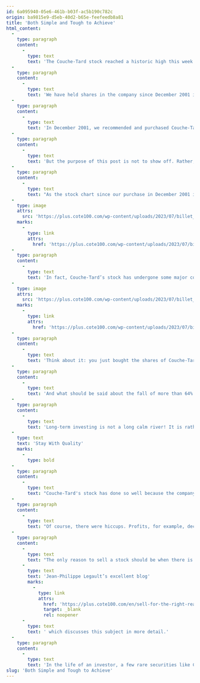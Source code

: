 ```yaml
---
id: 6a095940-05e6-461b-b03f-ac5b190c782c
origin: ba9815e9-d5eb-40d2-b65e-feefeedb8a81
title: 'Both Simple and Tough to Achieve'
html_content:
  -
    type: paragraph
    content:
      -
        type: text
        text: 'The Couche-Tard stock reached a historic high this week after the publication of good results for the quarter and the fiscal year ended last April.'
  -
    type: paragraph
    content:
      -
        type: text
        text: 'We have held shares in the company since December 2001 in the COTE 100 Financial Bulletin portfolio. This investment has undoubtedly been one of our best over the past two decades. I am particularly proud of this and take this opportunity to congratulate and thank the leaders of Couche-Tard who have done a remarkable job for so long.'
  -
    type: paragraph
    content:
      -
        type: text
        text: 'In December 2001, we recommended and purchased Couche-Tard stock in the COTE 100 Financial Bulletin portfolio at an adjusted price of $1.0313 per share (adjusted for several subsequent splits). The stock is worth $67.93 today, which with dividends represents a compound annual return of 22.2%. In other words, our initial investment of $13,634.50 in Couche-Tard in December 2001, assuming no subsequent transactions and without taking dividends into account, would be worth close to $900,000 today!'
  -
    type: paragraph
    content:
      -
        type: text
        text: 'But the purpose of this post is not to show off. Rather, I want to point out that it is not so easy to hold a stock for decades, even that of a high-quality company like Couche-Tard. We know that the key to success in the stock market is to hold on to your stocks of quality companies for a long, long time. But there is an ocean between knowing and doing.'
  -
    type: paragraph
    content:
      -
        type: text
        text: "As the stock chart since our purchase in December 2001 illustrates, the stock's progress has not been smooth."
  -
    type: image
    attrs:
      src: 'https://plus.cote100.com/wp-content/uploads/2023/07/billet_1_en.png'
    marks:
      -
        type: link
        attrs:
          href: 'https://plus.cote100.com/wp-content/uploads/2023/07/billet_1_en.png'
  -
    type: paragraph
    content:
      -
        type: text
        text: 'In fact, Couche-Tard’s stock has undergone some major corrections since 2001. Among them:'
  -
    type: image
    attrs:
      src: 'https://plus.cote100.com/wp-content/uploads/2023/07/billet_2_en.png'
    marks:
      -
        type: link
        attrs:
          href: 'https://plus.cote100.com/wp-content/uploads/2023/07/billet_2_en.png'
  -
    type: paragraph
    content:
      -
        type: text
        text: 'Think about it: you just bought the shares of Couche-Tard in December 2001 at $1.03 (adjusted for splits). Four months later, the stock is worth nearly $2.58: a 150% return in just four months! Then, the stock falls by no less than 58% over the next 11 months. After just over a year, the value of your investment has only increased by 5%.'
  -
    type: paragraph
    content:
      -
        type: text
        text: 'And what should be said about the fall of more than 64% of the stock price between February 2006 and July 2008?'
  -
    type: paragraph
    content:
      -
        type: text
        text: 'Long-term investing is not a long calm river! It is rather a river strewn with pitfalls and dangerous rapids! With hindsight, we can see that an investor had many good reasons to sell Couche-Tard stock over the decades. Still, the only and best thing to do was to do nothing.'
  -
    type: text
    text: 'Stay With Quality'
    marks:
      -
        type: bold
  -
    type: paragraph
    content:
      -
        type: text
        text: "Couche-Tard's stock has done so well because the company has seen nearly uninterrupted growth in revenue and earnings per share for the past 22 years (and counting). Since 2001, the company's revenues have grown from just over US$1.3 billion (the company publishes its results in US dollars) to nearly $71.9 billion in 2023, a compound annual growth rate of 19.9%. More importantly, adjusted earnings per share grew from just over $0.026 to $3.09, a compound annual growth rate of 24.3%."
  -
    type: paragraph
    content:
      -
        type: text
        text: "Of course, there were hiccups. Profits, for example, declined by almost 12% in 2008. But, over the long haul, the company's business model and strategy have never deviated. Also, management has remained disciplined, always buying at a reasonable price, and maintaining a solid balance sheet. After the major acquisitions, it worked to quickly reduce the company's debt."
  -
    type: paragraph
    content:
      -
        type: text
        text: "The only reason to sell a stock should be when there is evidence of a decline in the quality of a company, whether in the discipline of its management team, its competitive advantages, or the strength of its business model. As we've learned in the past, selling a quality stock because it's considered too expensive is often a costly mistake. On this subject, I invite you to read my colleague "
      -
        type: text
        text: 'Jean-Philippe Legault’s excellent blog'
        marks:
          -
            type: link
            attrs:
              href: 'https://plus.cote100.com/en/sell-for-the-right-reasons/'
              target: _blank
              rel: noopener
      -
        type: text
        text: ' which discusses this subject in more detail.'
  -
    type: paragraph
    content:
      -
        type: text
        text: 'In the life of an investor, a few rare securities like Couche-Tard in a portfolio will make all the difference in its performance. He will still have to succeed in letting these winning stocks run for many years. This is an exercise that is both very simple and extremely difficult to achieve.'
slug: 'Both Simple and Tough to Achieve'
---
```

